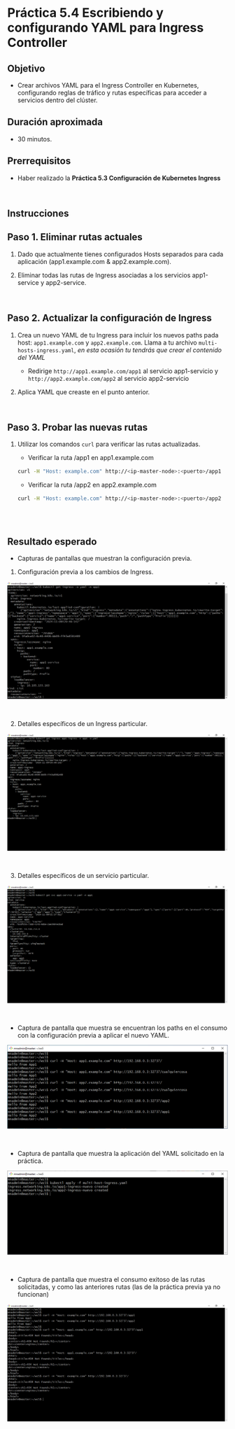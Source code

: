 # Práctica 5.4 Escribiendo y configurando YAML para Ingress Controller

## Objetivo
- Crear archivos YAML para el Ingress Controller en Kubernetes, configurando reglas de tráfico y rutas específicas para acceder a servicios dentro del clúster.


## Duración aproximada

- 30 minutos.

## Prerrequisitos

- Haber realizado la **Práctica 5.3 Configuración de Kubernetes Ingress**
<br/>

## Instrucciones

## Paso 1. Eliminar rutas actuales

1. Dado que actualmente tienes configurados Hosts separados para cada aplicación (app1.example.com & app2.example.com).

2. Eliminar todas las rutas de Ingress asociadas a los servicios app1-service y app2-service.

<br/>

## Paso 2. Actualizar la configuración de Ingress

1. Crea un nuevo YAML de tu Ingress para incluir los nuevos paths pada host: `app1.example.com` y `app2.example.com`. Llama a tu archivo `multi-hosts-ingress.yaml`, _en esta ocasión tu tendrás que crear el contenido del YAML_

    - Redirige `http://app1.example.com/app1` al servicio app1-servicio y `http://app2.example.com/app2` al servicio app2-servicio  

2. Aplica YAML que creaste en el punto anterior.

<br/>

## Paso 3. Probar las nuevas rutas

1. Utilizar los comandos `curl` para verificar las rutas actualizadas.

    - Verificar la ruta /app1 en app1.example.com

    ```bash
    curl -H "Host: example.com" http://<ip-master-node>:<puerto>/app1
    ```

    - Verificar la ruta /app2 en app2.example.com

    ```bash
    curl -H "Host: example.com" http://<ip-master-node>:<puerto>/app2
    ```

<br/>
<br/>

## Resultado esperado

- Capturas de pantallas que muestran la configuración previa.

1. Configuración previa a los cambios de Ingress.

![kubectl](../images/u5_4_1.png)

<br/>


2. Detalles específicos de un Ingress particular.


![kubectl](../images/u5_4_3.png)

<br/>

3. Detalles específicos de un servicio particular.


![kubectl](../images/u5_4_4.png)

<br/>


- Captura de pantalla que muestra se encuentran los paths en el consumo con la configuración previa a aplicar el nuevo YAML.

![kubectl](../images/u5_4_5.png)

<br/>

- Captura de pantalla que muestra la aplicación del YAML solicitado en la práctica.

![kubectl](../images/u5_4_6.png)

<br/>

- Captura de pantalla que muestra el consumo exitoso de las rutas solicitadas, y como las anteriores rutas (las de la práctica previa ya no funcionan)

![kubectl](../images/u5_4_8.png)

